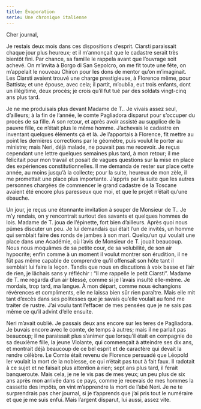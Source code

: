 ```yaml
---
title: Évaporation
serie: Une chronique italienne
---
```


Cher journal,

Je restais deux mois dans ces dispositions d’esprit. Ciarsti paraissait chaque
jour plus heureux; et il m’annonçait que le cadastre serait très bientôt fini.
Par chance, sa famille le rappela avant que l’ouvrage soit achevé. On m’invita
à Borgo di San Sepolcro, on me fit toute une fête, on m’appelait le nouveau
Chiron pour les dons de mentor qu’on m’imaginait. Les Ciarsti avaient trouvé
une charge prestigieuse, à Florence même, pour Battista; et une épouse, avec
cela; il partit, m’oublia, eut trois enfants, dont un illégitime, deux procès;
je crois qu’il fut tué par des soldats vingt-cinq ans plus tard.

Je ne me produisais plus devant Madame de T.. Je vivais assez seul, d’ailleurs;
à la fin de l’année, le comte Pagliadora disparut pour s’occuper du procès de
sa fille. A son retour, et après avoir assisté au supplice de la pauvre fille,
ce n’était plus le même homme. J’achevais le cadastre en inventant quelques
éléments çà et là. Je l’apportais à Florence, fit mettre au point les dernières
corrections par le géomètre, puis voulut le porter au ministre; mais Neri, déjà
malade, ne pouvait pas me recevoir. Je reçus cependant une lettre quelques
semaines plus tard, à mon retour; il me félicitait pour mon travail et posait
de vagues questions sur la mise en place des expériences constitutionnelles. Il
me demanda de rester sur place cette année, au moins jusqu’à la collecte; pour
la suite, heureux de mon zèle, il me promettait une place plus importante.
J’appris par la suite que les autres personnes chargées de commencer le grand
cadastre de la Toscane avaient été encore plus paresseux que moi, et que le
projet n’était qu’une ébauche.

Un jour, je reçus une étonnante invitation à souper de Monsieur de T.. Je m’y
rendais, on y rencontrait surtout des savants et quelques hommes de lois.
Madame de T. joua de l’épinette, fort bien d’ailleurs. Après quoi nous pûmes
discuter un peu. Je lui demandais qui était l’un de invités, un homme qui
semblait faire des ronds de jambes à son mari. Quelqu’un qui voulait une place
dans une Académie, où l’avis de Monsieur de T. jouait beaucoup. Nous nous
moquâmes de sa petite cour, de sa volubilité, de son air hypocrite; enfin comme
à un moment il voulut montrer son érudition, il ne fût pas même capable de
comprendre qu’il offensait son hôte tant il semblait lui faire la leçon. Tandis
que nous en discutions à voix basse et l’air de rien, je lâchais sans y
réfléchir : “Il me rappelle le petit Ciarsti”. Madame de T. me regarda d’un air
blessé, comme si je l’avais insulté elle-même. Je mordais, trop tard, ma
langue. À mon départ, comme nous échangions révérences et compliments, elle ne
laissa bien sûr rien paraître. Mais elle mit tant d’excès dans ses politesses
que je savais qu’elle voulait au fond me traiter de rustre. J’ai voulu tant
l’effacer de mes pensées que je ne sais pas même ce qu’il advint d’elle
ensuite.

Neri m’avait oublié. Je passais deux ans encore sur les teres de Pagliadora. Je
buvais encore avec le comte, de temps à autres; mais il ne parlait pas
beaucoup; il ne paraissait plus s’animer que lorsqu’il était en compagnie de sa
deuxième fille, la jeune Violante, qui commençait à atteindre ses dix ans, et
montrait déjà beaucoup de ce bel esprit et de caractère qui devait la rendre
célèbre. Le Comte était revenu de Florence persuadé que Léopold Ier voulait la
mort de la noblesse, ce qui n’était pas tout à fait faux. Il radotait à ce
sujet et ne faisait plus attention à rien; sept ans plus tard, il ferait
banqueroute. Mais cela, je ne le vis pas de mes yeux; un peu plus de six ans
après mon arrivée dans ce pays, comme je recevais de mes hommes la cassette des
impôts, on vint m’apprendre la mort de l’abé Neri. Je ne te surprendrais pas
cher journal, si je t’apprends que j’ai pris tout le numéraire et que je me
suis enfui. Mais l’argent disparut, lui aussi, assez vite.
